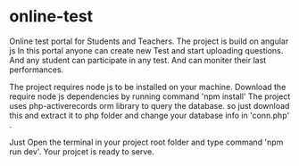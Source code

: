 # online-test
Online test portal for Students and Teachers.
The project is build on angular js
In this portal anyone can create new Test and start uploading questions.
And any student can participate in any test. And can moniter their last performances.

The project requires node js to be installed on your machine.
Download the require node js dependencies by running command 'npm install'
The project uses php-activerecords orm library to query the database. so just download this and extract it to php folder and change your database info in 'conn.php' .

Just Open the terminal in your project root folder and type command 'npm run dev'. Your projcet is ready to serve.

